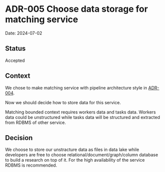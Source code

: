 # ADR-005 Choose data storage for matching service

Date: 2024-07-02

## Status

Accepted

## Context

We chose to make matching service with pipeline architecture style in [ADR-004](./004-Choose-pipeline-for-matching-service.md).

Now we should decide how to store data for this service.

Matching bounded context requires workers data and tasks data. Workers data could be unstructured while tasks data will be structured and extracted from RDBMS of other service.

## Decision

We choose to store our unstracture data as files in data lake while developers are free to choose relational/document/graph/column database to build a research on top of it. For the high availability of the service RDBMS is recommended.
